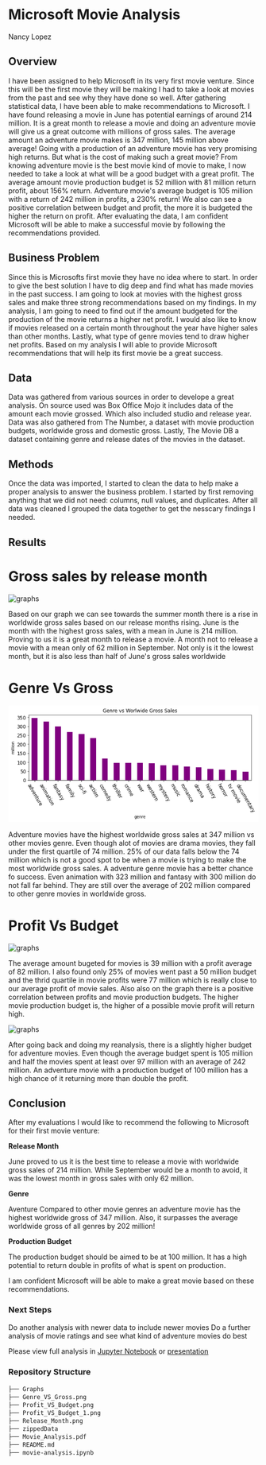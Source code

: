 # Microsoft Movie Analysis

Nancy Lopez

## Overview
I have been assigned to help Microsoft in its very first movie venture. Since this will be the first movie they will be making I had to take a look at movies from the past and see why they have done so well. After gathering statistical data, I have been able to make recommendations to Microsoft. I have found releasing a movie in June has potential earnings of around 214 million. It is a great month to release a movie and doing an adventure movie will give us a great outcome with millions of gross sales. The average amount an adventure movie makes is 347 million, 145 million above average! Going with a production of an adventure movie has very promising high returns. But what is the cost of making such a great movie? From knowing adventure movie is the best movie kind of movie to make, I now needed to take a look at what will be a good budget with a great profit. The average amount movie production budget is 52 million with 81 million return profit, about 156% return. Adventure movie's average budget is 105 million with a return of 242 million in profits, a 230% return! We also can see a positive correlation between budget and profit, the more it is budgeted the higher the return on profit. After evaluating the data, I am confident Microsoft will be able to make a successful movie by following the recommendations provided.

## Business Problem
Since this is Microsofts first movie they have no idea where to start. In order to give the best solution I have to dig deep and find what has made movies in the past success. I am going to look at movies with the highest gross sales and make three strong recommendations based on my findings. In my analysis, I am going to need to find out if the amount budgeted for the production of the movie returns a higher net profit. I would also like to know if movies released on a certain month throughout the year have higher sales than other months. Lastly, what type of genre movies tend to draw higher net profits. Based on my analysis I will able to provide Microsoft recommendations that will help its first movie be a great success.

## Data 
Data was gathered from various sources in order to develope a great analysis. On source used was Box Office Mojo it includes data of the amount each movie grossed. Which also included studio and release year. Data was also gathered from The Number, a dataset with movie production budgets, worldwide gross and domestic gross. Lastly, The Movie DB a dataset containing genre and release dates of the movies in the dataset. 


## Methods
Once the data was imported, I started to clean the data to help make a proper analysis to answer the business problem. I started by first removing anything that we did not need: columns, null values, and duplicates. After all data was cleaned I grouped the data together to get the nesscary findings I needed.

## Results

# Gross sales by release month


![graphs](./Graphs/Release_Month.png)

Based on our graph we can see towards the summer month there is a rise in worldwide gross sales based on our release months rising. June is the month with the highest gross sales, with a mean in June is 214 million. Proving to us it is a great month to release a movie. A month not to release a movie with a mean only of 62 million in September. Not only is it the lowest month, but it is also less than half of June's gross sales worldwide

# Genre Vs Gross

![graphs](./Graphs/Genre_VS_Gross.png)

Adventure movies have the highest worldwide gross sales at 347 million vs other movies genre. Even though alot of movies are drama movies, they fall under the first quartile of 74 million. 25% of our data falls below the 74 million which is not a good spot to be when a movie is trying to make the most worldwide gross sales. A adventure genre movie has a better chance fo success. Even animation with 323 million and fantasy with 300 million do not fall far behind. They are still over the average of 202 million compared to other genre movies in worldwide gross.

# Profit Vs Budget

![graphs](./Graphs/Profit_VS_Budget_1.png)

The average amount bugeted for movies is 39 million with a profit average of 82 million. I also found only 25% of movies went past a 50 million budget and the thrid quartile in movie profits were 77 million which is really close to our average profit of movie sales. Also also on the graph there is a positive correlation between profits and movie production budgets. The higher movie production budget is, the higher of a possible movie profit will return high.


![graphs](./Graphs/Profit_VS_Budget.png)

After going back and doing my reanalysis, there is a slightly higher budget for adventure movies. Even though the average budget spent is 105 million and half the movies spent at least over 97 million with an average of 242 million. An adventure movie with a production budget of 100 million has a high chance of it returning more than double the profit.


## Conclusion
After my evaluations I would like to recommend the following to Microsoft for their first movie venture:

**Release Month**

June proved to us it is the best time to release a movie with worldwide gross sales of 214 million. While September would be a month to avoid, it was the lowest month in gross sales with only 62 million.

**Genre**

Aventure Compared to other movie genres an adventure movie has the highest worldwide gross of 347 million. Also, it surpasses the average worldwide gross of all genres by 202 million!

**Production Budget**

The production budget should be aimed to be at 100 million. It has a high potential to return double in profits of what is spent on production.

I am confident Microsoft will be able to make a great movie based on these recommendations.

### Next Steps
Do another analysis with newer data to include newer movies
Do a further analysis of movie ratings and see what kind of adventure movies do best


Please view full analysis in [Jupyter Notebook](https://github.com/nv593/microsoft_movie_analysis/blob/main/movie_analysis_project.ipynb) or [presentation](https://github.com/nv593/microsoft_movie_analysis/blob/main/Movie_Analysis.pdf)

### Repository Structure

```
├── Graphs
├── Genre_VS_Gross.png
├── Profit_VS_Budget.png
├── Profit_VS_Budget_1.png
├── Release_Month.png
├── zippedData
├── Movie_Analysis.pdf
├── README.md
├── movie-analysis.ipynb
